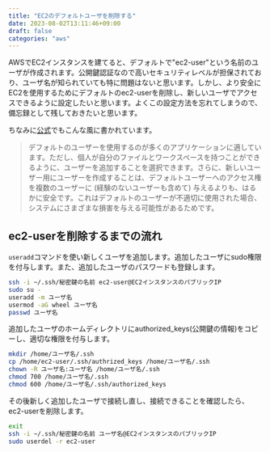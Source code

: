 ```yaml
---
title: "EC2のデフォルトユーザを削除する"
date: 2023-08-02T13:11:46+09:00
draft: false
categories: "aws"
---
```


AWSでEC2インスタンスを建てると、デフォルトで"ec2-user"という名前のユーザが作成されます。公開鍵認証なので高いセキュリティレベルが担保されており、ユーザ名が知られていても特に問題はないと思います。しかし、より安全にEC2を使用するためにデフォルトのec2-userを削除し、新しいユーザでアクセスできるように設定したいと思います。よくこの設定方法を忘れてしまうので、備忘録として残しておきたいと思います。

ちなみに[公式](https://docs.aws.amazon.com/ja_jp/AWSEC2/latest/UserGuide/managing-users.html)でもこんな風に書かれています。
> デフォルトのユーザーを使用するのが多くのアプリケーションに適しています。ただし、個人が自分のファイルとワークスペースを持つことができるように、ユーザーを追加することを選択できます。さらに、新しいユーザー用にユーザーを作成することは、デフォルトユーザーへのアクセス権を複数のユーザーに (経験のないユーザーも含めて) 与えるよりも、はるかに安全です。これはデフォルトのユーザーが不適切に使用された場合、システムにさまざまな損害を与える可能性があるためです。

## ec2-userを削除するまでの流れ

`useradd`コマンドを使い新しくユーザを追加します。追加したユーザにsudo権限を付与します。また、追加したユーザのパスワードも登録します。
```sh
ssh -i ~/.ssh/秘密鍵の名前 ec2-user@EC2インスタンスのパブリックIP
sudo su -
useradd -m ユーザ名
usermod -aG wheel ユーザ名
passwd ユーザ名
```

追加したユーザのホームディレクトリにauthorized_keys(公開鍵の情報)をコピーし、適切な権限を付与します。
```sh
mkdir /home/ユーザ名/.ssh
cp /home/ec2-user/.ssh/authrized_keys /home/ユーザ名/.ssh
chown -R ユーザ名:ユーザ名 /home/ユーザ名/.ssh
chmod 700 /home/ユーザ名/.ssh
chmod 600 /home/ユーザ名/.ssh/authorized_keys
```

その後新しく追加したユーザで接続し直し、接続できることを確認したら、ec2-userを削除します。
```sh
exit
ssh -i ~/.ssh/秘密鍵の名前 ユーザ名@EC2インスタンスのパブリックIP
sudo userdel -r ec2-user
```
